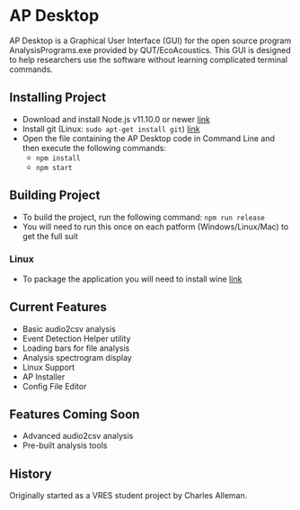 # AP Desktop

AP Desktop is a Graphical User Interface (GUI) for the open source program AnalysisPrograms.exe provided by QUT/EcoAcoustics. This GUI is designed to help researchers use the software without learning complicated terminal commands.

## Installing Project

- Download and install Node.js v11.10.0 or newer [link](https://nodejs.org/en/download/)
- Install git (Linux: `sudo apt-get install git`) [link](https://git-scm.com/download/win)
- Open the file containing the AP Desktop code in Command Line and then execute the following commands:
  - `npm install`
  - `npm start`

## Building Project

- To build the project, run the following command: `npm run release`
- You will need to run this once on each patform (Windows/Linux/Mac) to get the full suit

### Linux

- To package the application you will need to install wine [link](https://wiki.winehq.org/Download)

## Current Features

- Basic audio2csv analysis
- Event Detection Helper utility
- Loading bars for file analysis
- Analysis spectrogram display
- Linux Support
- AP Installer
- Config File Editor

## Features Coming Soon

- Advanced audio2csv analysis
- Pre-built analysis tools

## History

Originally started as a VRES student project by Charles Alleman.

